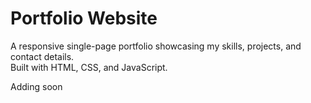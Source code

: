 # Portfolio Website  
A responsive single-page portfolio showcasing my skills, projects, and contact details.  
Built with HTML, CSS, and JavaScript.  

Adding soon
